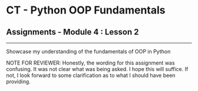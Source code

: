 # CT - Python OOP Fundamentals

## Assignments - Module 4 : Lesson 2

---

Showcase my understanding of the fundamentals of OOP in Python

NOTE FOR REVIEWER: Honestly, the wording for this assignment was confusing. It was not clear what was being asked. I hope this will suffice. If not, I look forward to some clarification as to what I should have been providing.